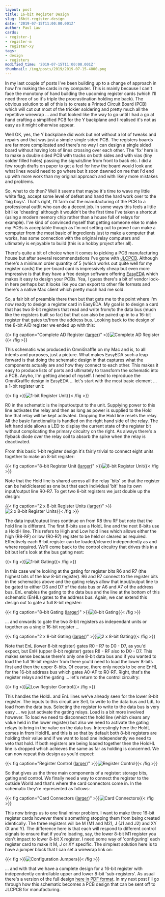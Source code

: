 ```yaml
---
layout: post
title: 16-bit Register Design
slug: 16bit-register-design
date: '2019-07-15T11:00:00.001Z'
author: Paul Law
cards:
- register-j
- register-m
- register-xy
tags:
- design
- registers
modified_time: '2019-07-15T11:00:00.001Z'
thumbnail: /img/posts/2019/2019-07-15-4000.png
---
```


In my last couple of posts I've been building up to a change of approach in how I'm making the cards in my
computer. This is mainly because I can't face the monotony of hand building the upcoming register cards (which
I'll need three of so it's triple the procrastination holding me back). The obvious solution to all of this is
to create a Printed Circuit Board (PCB) which will cut out most of the trickier soldering and pretty much all
the repetitive wirewrap ... and that looked like the way to go until I had a go at hand crafting a simplified
PCB for the Y backplane and I realised it's not as easy as it might otherwise appear.

Well OK, yes, the Y backplane did work but not without a lot of tweaks and repairs and that was just a simple single
sided PCB. The registers boards are far more complicated and there's no way I can design a single sided board
without having lots of lines crossing over each other. The 'fix' here is to make a double sided PCB with tracks on
both sides and with vias (tiny solder filled holes) passing the signals/line from front to back etc. I did a few
rough drafts on paper to get a feel for how the board would look and what lines would need to go where but it soon
dawned on me that I'd end up with more work than my original approach and with likely more mistakes and problems.

So, what to do then? Well it seems that maybe it's time to wave my little white flag, accept some level of defeat and
hand the hard work over to the 'big boys'. That's right, I'll farm out the manufacturing of the PCB to a professional
outfit who can do a decent job. In some ways this feels a little bit like 'cheating' although it wouldn't be the first
time I've taken a shortcut (using a modern memory chip rather than a house full of relays for example). I've kind of
convinced myself that getting someone else to make my PCBs is acceptable though as I'm not setting out to prove I can
make a computer from the most basic of ingredients just to make a computer that works, has some connection with the
original relay computers and ultimately is enjoyable to build (this is a hobby project after all).

There's quite a bit of choice when it comes to picking a PCB manufacturing house but after several recommendations I've
gone with [JLCPCB](https://jlcpcb.com). Although there's a minimum order quantity of 5 (which works out quite well for my
register cards) the per-board card is impressively cheap but even more impressive is that they have a free design software
offering [EasyEDA](https://easyeda.com) which makes it easy to design your PCBs. Yea, I guess there's a bit of vendor lock-in
here perhaps but it looks like you can export to other file formats and there's a native Mac client which pretty much had
me sold.

So, a fair bit of preamble there then but that gets me to the point where I'm now ready to design a register card in EasyEDA.
My goal is to design a card that has two 8-bit registers that read and write from/to the data bus (much like the registers
built so far) but that can also be paired up in to a 16-bit register that gates to/from the address bus. Looking back to the design of the 8-bit A/D register we ended up with this:

{{< fig caption="Complete AD Register ([larger](/img/posts/2014/2014-04-20-1004.png))" >}}![Complete AD Register](/img/posts/2014/2014-04-20-0004.png){{< /fig >}}

This schematic was produced in OmniGraffle on my Mac and is, to all intents and purposes, just a picture. What makes EasyEDA
such a leap forward is that doing the schematic design in that captures what the components actually are and how they connect
to each other. This makes it easy to produce lists of parts and ultimately to transform the schematic into a PCB. Anyho, I'm
getting ahead of myself. I need to reproduce the OmniGraffle design in EasyEDA ... let's start with the most basic element ...
a 1-bit register unit:

{{< fig >}}![1-bit Register Unit](/img/posts/2019/2019-07-15-0000.png){{< /fig >}}

R0 in the schematic is the input/output to the unit. Supplying power to this line activates the relay and then as long as
power is supplied to the Hold line that relay will be kept activated. Dropping the Hold line resets the relay. All the
basic functionality is handled on the right hand side of the relay. The left hand side allows a LED to display the current
state of the register bit without complicating the primary circuitry on the right. As always there's a flyback diode over the
relay coil to absorb the spike when the relay is deactivated.

From this basic 1-bit register design it's fairly trivial to connect eight units together to make an 8-bit register:

{{< fig caption="8-bit Register Unit ([larger](/img/posts/2019/2019-07-15-1001.png))" >}}![8-bit Register Unit](/img/posts/2019/2019-07-15-0001.png){{< /fig >}}

Note that the Hold line is shared across all the relay 'bits' so that the register can be held/cleared as one but that each
individual 'bit' has its own input/output line R0-R7. To get two 8-bit registers we just double up the design:

{{< fig caption="2 x 8-bit Register Units ([larger](/img/posts/2019/2019-07-15-1002.png))" >}}![2 x 8-bit Register Units](/img/posts/2019/2019-07-15-0002.png){{< /fig >}}

The data input/output lines continue on from R8 thru RF but note that the hold line is different. The first 8-bits use a HoldL line and the next 8-bits use a HoldH line. This refers to High and Low hold lines which allows either the high (R8-RF)
or low (R0-R7) register to be held or cleared as required. Effectively each 8-bit register can be loaded/cleared independently
as and where required. We'll come back to the control circuitry that drives this in a bit but let's look at the bus gating
next:

{{< fig >}}![1-bit Gating](/img/posts/2019/2019-07-15-0003.png){{< /fig >}}

In this case we're looking at the gating for register bits R6 and R7 (the highest bits of the low 8-bit register). R6 and R7
connect to the register bits in the schematics above and the gating relays allow that input/output line to be gated to either
D6 and D7 of the data bus or A6 and A7 of the address bus. EnL enables the gating to the data bus and the line at the bottom
of this schematic (EnHL) gates to the address bus. Again, we can extend this design out to gate a full 8-bit register:

{{< fig caption="8-bit Gating ([larger](/img/posts/2019/2019-07-15-1004.png))" >}}![8-bit Gating](/img/posts/2019/2019-07-15-0004.png){{< /fig >}}

... and onwards to gate the two 8-bit registers as independant units or together as a single 16-bit register ...

{{< fig caption="2 x 8-bit Gating ([larger](/img/posts/2019/2019-07-15-1005.png))" >}}![2 x 8-bit Gating](/img/posts/2019/2019-07-15-0005.png){{< /fig >}}

Note that EnL (lower 8-bit register) gates R0 - R7 to D0 - D7, as you'd expect, but EnH (upper 8-bit register) gates R8 - RF also to D0 - D7. This makes sense because there's only one 8-bit data bus and if you wanted to load the full 16-bit register
from there you'd need to load the lower 8-bits first and then the upper 8-bits. Of course, there only needs to be one EnHL for
the 16-bit address bus which gates A0-AF to R0-RF. Right, that's the register relays and the gating ... let's return to the
control circuitry:

{{< fig >}}![Low Register Control](/img/posts/2019/2019-07-15-0006.png){{< /fig >}}

This handles the HoldL and EnL lines we've already seen for the lower 8-bit register. The inputs to this circuit are SelL to
write to the data bus and LdL to load from the data bus. Selecting the register to write to the data bus is very easy ... we
just activate the gating relays. Load is a bit more involved however. To load we need to disconnect the hold line (which
clears any value held in the lower register) but also we need to activate the gating relays to bring in the value on the data
bus. Interestingly here the HoldL comes in from HoldHL and this is so that by default both 8-bit registers are holding their
value and if we want to load one independently we need to veto that hold. If both registers are being loaded together then the
HoldHL line is dropped which achieves the same as far as holding is concerned. We can now repeat this design as you'd expect:

{{< fig caption="Register Control ([larger](/img/posts/2019/2019-07-15-1007.png))" >}}![Register Control](/img/posts/2019/2019-07-15-0007.png){{< /fig >}}

So that gives us the three main components of a register: storage bits, gating and control. We finally need a way to connect
the register to the outside World and that's where the card connectors come in. In the schematic they're represented as
follows:

{{< fig caption="Card Connectors ([larger](/img/posts/2019/2019-07-15-1008.png))" >}}![Card Connectors](/img/posts/2019/2019-07-15-0008.png){{< /fig >}}

This now brings us to one final minor problem. I want to make three 16-bit register cards however there's something stopping
them from being created identically. The three registers will be M (M1 and M2), J (J1 and J2) and XY (X and Y). The difference
here is that each will respond to different control signals to ensure that if you're loading, say, the lower 8-bit M1 register
you don't impact to lower 8-bit X register. I need some way of 'configuring' each register card to make it M, J or XY
specific. The simplest solution here is to have a jumper block that I can set a wirewrap link on:

{{< fig >}}![Configuration Jumpers](/img/posts/2019/2019-07-15-0009.png){{< /fig >}}

... and with that we have a complete design for a 16-bit register with independently controllable upper and lower 8-bit
'sub-registers'. As usual there's a version of the full design [here in PDF format](/pdf/register-jmxy.pdf). In my next post I'll go through how this schematic becomes a PCB design that can be sent off to JLCPCB for manufacturing.
